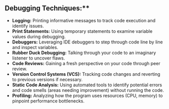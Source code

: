 ## Debugging Techniques:**

* **Logging:** Printing informative messages to track code execution and identify issues.
* **Print Statements:** Using temporary statements to examine variable values during debugging.
* **Debuggers:** Leveraging IDE debuggers to step through code line by line and inspect variables.
* **Rubber Duck Debugging:** Talking through your code to an imaginary listener to uncover flaws.
* **Code Reviews:** Gaining a fresh perspective on your code through peer review.
* **Version Control Systems (VCS):** Tracking code changes and reverting to previous versions if necessary.
* **Static Code Analysis:** Using automated tools to identify potential errors and code smells (areas needing improvement) without running the code.
* **Profiling:** Analyzing how the program uses resources (CPU, memory) to pinpoint performance bottlenecks.